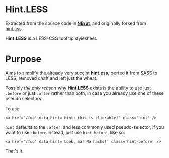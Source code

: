 Hint.LESS
=========

Extracted from the source code in [**NBrut**](https://github.com/bevacqua/NBrut), and originally forked from [hint.css](https://github.com/chinchang/hint.css).

**Hint.LESS** is a LESS-CSS tool tip stylesheet.

Purpose
=======

Aims to simplify the already very succint **hint.css**, ported it from SASS to LESS, removed chaff and left just the wheat.

Possibly _the only reason_ why **Hint.LESS** exists is the ability to use just `:before` or just `:after` rather than both, in case you already use one of these pseudo selectors.

To use:

    <a href='/foo' data-hint='Hint: this is clickable!' class='hint' />
	
`hint` defaults to the `:after`, and less commonly used pseudo-selector, if you want to use `:before` instead, just use `hint-before`, like so:

    <a href='/foo' data-hint='Look, ma! No hacks!' class='hint-before' />
	
That's it.